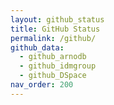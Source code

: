 ```yaml
---
layout: github_status
title: GitHub Status
permalink: /github/
github_data:
  - github_arnodb
  - github_idmgroup
  - github_DSpace
nav_order: 200
---
```


